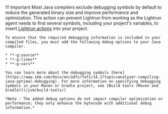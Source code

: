 !!! Important
	Most Java compilers exclude debugging symbols by default to reduce the generated binary size and improve performance and optimization. This action can prevent Lightrun from working as the Lightrun agent needs to find several symbols, including your project's variables, to insert [Lightrun actions](../actions.md) into your project.

	To ensure that the required debugging information is included in your compiled files, you must add the following debug options to your Java compiler.

	* **-g:source**
	* **-g:lines**
	* **-g:vars**

	You can learn more about the debugging symbols [here](https://www.ibm.com/docs/en/adfz/fafz/14.1?topic=analyzer-compiling-java-optimal-debugging). For more information on specifying debugging symbols in your Maven or Gradle project, see [Build tools (Maven and Gradle)](/jvm/build-tools/)

	*Note - The added debug options do not impact compiler optimization or performance; they only enhance the bytecode with additional debug information.*